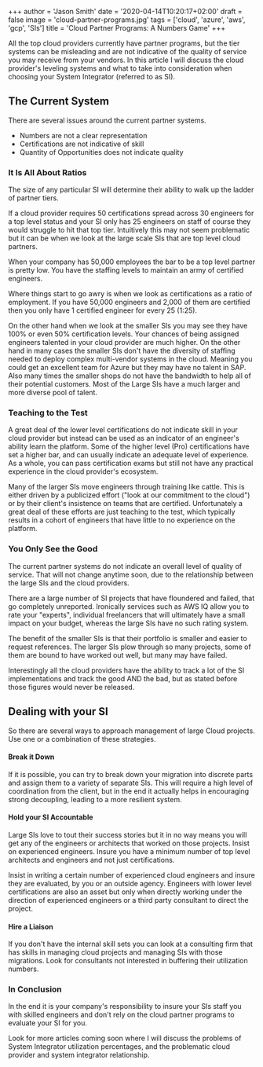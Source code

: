 +++
author = 'Jason Smith'
date = '2020-04-14T10:20:17+02:00'
draft = false
image = 'cloud-partner-programs.jpg'
tags = ['cloud', 'azure', 'aws', 'gcp', 'SIs']
title = 'Cloud Partner Programs: A Numbers Game'
+++

All the top cloud providers currently have partner programs, but the tier
systems can be misleading and are not indicative of the quality of service you
may receive from your vendors. In this article I will discuss the cloud
provider's leveling systems and what to take into consideration when choosing
your System Integrator (referred to as SI).

## The Current System

There are several issues around the current partner systems.

- Numbers are not a clear representation
- Certifications are not indicative of skill
- Quantity of Opportunities does not indicate quality

### It Is All About Ratios

The size of any particular SI will determine their ability to walk up the ladder
of partner tiers.

If a cloud provider requires 50 certifications spread across 30 engineers for a
top level status and your SI only has 25 engineers on staff of course they would
struggle to hit that top tier. Intuitively this may not seem problematic but it
can be when we look at the large scale SIs that are top level cloud partners.

When your company has 50,000 employees the bar to be a top level partner is
pretty low. You have the staffing levels to maintain an army of certified
engineers.

Where things start to go awry is when we look as certifications as a ratio of
employment. If you have 50,000 engineers and 2,000 of them are certified then
you only have 1 certified engineer for every 25 (1:25).

On the other hand when we look at the smaller SIs you may see they have 100% or
even 50% certification levels. Your chances of being assigned engineers talented
in your cloud provider are much higher. On the other hand in many cases the
smaller SIs don't have the diversity of staffing needed to deploy complex
multi-vendor systems in the cloud. Meaning you could get an excellent team for
Azure but they may have no talent in SAP. Also many times the smaller shops do
not have the bandwidth to help all of their potential customers. Most of the
Large SIs have a much larger and more diverse pool of talent.

### Teaching to the Test

A great deal of the lower level certifications do not indicate skill in your
cloud provider but instead can be used as an indicator of an engineer's ability
learn the platform. Some of the higher level (Pro) certifications have set a
higher bar, and can usually indicate an adequate level of experience. As a
whole, you can pass certification exams but still not have any practical
experience in the cloud provider's ecosystem.

Many of the larger SIs move engineers through training like cattle. This is
either driven by a publicized effort ("look at our commitment to the cloud") or
by their client's insistence on teams that are certified. Unfortunately a great
deal of these efforts are just teaching to the test, which typically results in
a cohort of engineers that have little to no experience on the platform.

### You Only See the Good

The current partner systems do not indicate an overall level of quality of
service. That will not change anytime soon, due to the relationship between the
large SIs and the cloud providers.

There are a large number of SI projects that have floundered and failed, that go
completely unreported. Ironically services such as AWS IQ allow you to rate your
"experts", individual freelancers that will ultimately have a small impact on
your budget, whereas the large SIs have no such rating system.

The benefit of the smaller SIs is that their portfolio is smaller and easier to
request references. The larger SIs plow through so many projects, some of them
are bound to have worked out well, but many may have failed.

Interestingly all the cloud providers have the ability to track a lot of the SI
implementations and track the good AND the bad, but as stated before those
figures would never be released.

## Dealing with your SI

So there are several ways to approach management of large Cloud projects. Use
one or a combination of these strategies.

#### Break it Down

If it is possible, you can try to break down your migration into discrete parts
and assign them to a variety of separate SIs. This will require a high level of
coordination from the client, but in the end it actually helps in encouraging
strong decoupling, leading to a more resilient system.

#### Hold your SI Accountable

Large SIs love to tout their success stories but it in no way means you will get
any of the engineers or architects that worked on those projects. Insist on
experienced engineers. Insure you have a minimum number of top level architects
and engineers and not just certifications.

Insist in writing a certain number of experienced cloud engineers and insure
they are evaluated, by you or an outside agency. Engineers with lower level
certifications are also an asset but only when directly working under the
direction of experienced engineers or a third party consultant to direct the
project.

#### Hire a Liaison

If you don't have the internal skill sets you can look at a consulting firm that
has skills in managing cloud projects and managing SIs with those migrations.
Look for consultants not interested in buffering their utilization numbers.

### In Conclusion

In the end it is your company's responsibility to insure your SIs staff you with
skilled engineers and don't rely on the cloud partner programs to evaluate your
SI for you.

Look for more articles coming soon where I will discuss the problems of System
Integrator utilization percentages, and the problematic cloud provider and
system integrator relationship.
